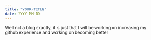 ```yaml
---
title: "YOUR-TITLE"
date: YYYY-MM-DD
---
```


Well not a blog exactly, it is just that I will be working on increasing my github experience and working on becoming better
